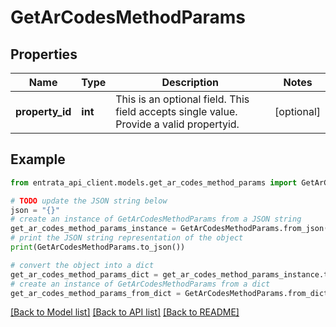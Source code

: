 # GetArCodesMethodParams


## Properties

Name | Type | Description | Notes
------------ | ------------- | ------------- | -------------
**property_id** | **int** | This is an optional field. This field accepts single value. Provide a valid propertyid. | [optional] 

## Example

```python
from entrata_api_client.models.get_ar_codes_method_params import GetArCodesMethodParams

# TODO update the JSON string below
json = "{}"
# create an instance of GetArCodesMethodParams from a JSON string
get_ar_codes_method_params_instance = GetArCodesMethodParams.from_json(json)
# print the JSON string representation of the object
print(GetArCodesMethodParams.to_json())

# convert the object into a dict
get_ar_codes_method_params_dict = get_ar_codes_method_params_instance.to_dict()
# create an instance of GetArCodesMethodParams from a dict
get_ar_codes_method_params_from_dict = GetArCodesMethodParams.from_dict(get_ar_codes_method_params_dict)
```
[[Back to Model list]](../README.md#documentation-for-models) [[Back to API list]](../README.md#documentation-for-api-endpoints) [[Back to README]](../README.md)


